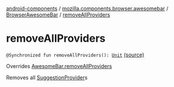 [android-components](../../index.md) / [mozilla.components.browser.awesomebar](../index.md) / [BrowserAwesomeBar](index.md) / [removeAllProviders](./remove-all-providers.md)

# removeAllProviders

`@Synchronized fun removeAllProviders(): `[`Unit`](https://kotlinlang.org/api/latest/jvm/stdlib/kotlin/-unit/index.html) [(source)](https://github.com/mozilla-mobile/android-components/blob/master/components/browser/awesomebar/src/main/java/mozilla/components/browser/awesomebar/BrowserAwesomeBar.kt#L124)

Overrides [AwesomeBar.removeAllProviders](../../mozilla.components.concept.awesomebar/-awesome-bar/remove-all-providers.md)

Removes all [SuggestionProvider](../../mozilla.components.concept.awesomebar/-awesome-bar/-suggestion-provider/index.md)s

